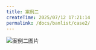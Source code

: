 ```yaml
---
title: 案例二
createTime: 2025/07/12 17:21:14
permalink: /docs/banlist/case2/
---
```

![案例二图片](/img/03公益服务器/四周目/服务器封禁案例/案例二/01.png)
